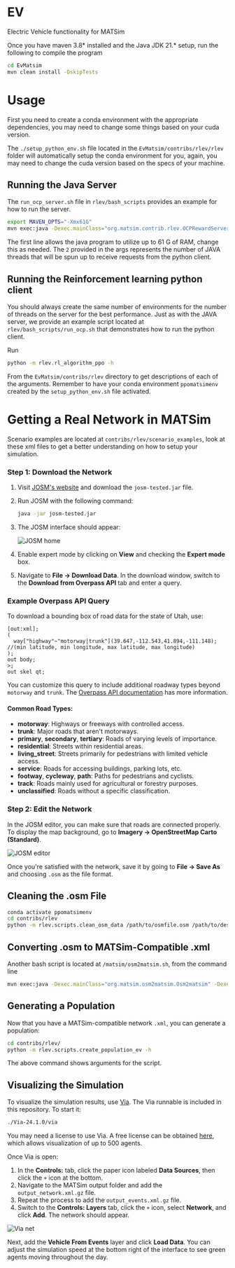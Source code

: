 

# EV
Electric Vehicle functionality for MATSim

Once you have maven 3.8* installed and the Java JDK 21.* setup, run the following to compile the program

```bash
cd EvMatsim
mvn clean install -DskipTests
```

# Usage

First you need to create a conda environment with the appropriate dependencies, you may need to change some things based on your cuda
version.

The `./setup_python_env.sh` file located in the `EvMatsim/contribs/rlev/rlev` folder will automatically setup the conda environment for you, again,  you may need to change the cuda version based on 
the specs of your machine.

## Running the Java Server
The `run_ocp_server.sh` file in `rlev/bash_scripts` provides an example for how to run the server.

```bash
export MAVEN_OPTS="-Xmx61G"
mvn exec:java -Dexec.mainClass="org.matsim.contrib.rlev.OCPRewardServer" -Dexec.args="2"
```

The first line allows the java program to utilize up to 61 G of RAM, change this as needed. The `2` provided in the args represents the number of JAVA threads that will be spun up to receive requests from the python client.

## Running the Reinforcement learning python client 

You should always create the same number
of environments for the number of threads on the server for the best performance. Just as with the JAVA server, we provide an example script located at `rlev/bash_scripts/run_ocp.sh` that demonstrates how to run the python client. 

Run 

```bash
python -m rlev.rl_algorithm_ppo -h
```

From the `EvMatsim/contribs/rlev` directory to get descriptions of each of the arguments. Remember to have your conda environment `ppomatsimenv` created by the `setup_python_env.sh` file activated.


# Getting a Real Network in MATSim

Scenario examples are located at `contribs/rlev/scenario_examples`, look at these xml files to get a better understanding on how to setup your simulation.

### Step 1: Download the Network

1. Visit [JOSM's website](https://josm.openstreetmap.de/) and download the `josm-tested.jar` file.
2. Run JOSM with the following command:

   ```bash
   java -jar josm-tested.jar
   ```

3. The JOSM interface should appear:
   
   ![JOSM home](./figs/josm_home.png)

4. Enable expert mode by clicking on **View** and checking the **Expert mode** box.

5. Navigate to **File → Download Data**. In the download window, switch to the **Download from Overpass API** tab and enter a query.

### Example Overpass API Query

To download a bounding box of road data for the state of Utah, use:

```plaintext
[out:xml];
(
  way["highway"~"motorway|trunk"](39.647,-112.543,41.894,-111.148); //(min latitude, min longitude, max latitude, max longitude)
);
out body;
>;
out skel qt;
```

You can customize this query to include additional roadway types beyond `motorway` and `trunk`. The [Overpass API documentation](https://wiki.openstreetmap.org/wiki/Overpass_API) has more information.

#### Common Road Types:

- **motorway**: Highways or freeways with controlled access.
- **trunk**: Major roads that aren't motorways.
- **primary**, **secondary**, **tertiary**: Roads of varying levels of importance.
- **residential**: Streets within residential areas.
- **living_street**: Streets primarily for pedestrians with limited vehicle access.
- **service**: Roads for accessing buildings, parking lots, etc.
- **footway**, **cycleway**, **path**: Paths for pedestrians and cyclists.
- **track**: Roads mainly used for agricultural or forestry purposes.
- **unclassified**: Roads without a specific classification.

### Step 2: Edit the Network

In the JOSM editor, you can make sure that roads are connected properly. To display the map background, go to **Imagery → OpenStreetMap Carto (Standard)**.

![JOSM editor](figs/josm_editor.png)

Once you're satisfied with the network, save it by going to **File → Save As** and choosing `.osm` as the file format.

## Cleaning the .osm File

```bash
conda activate ppomatsimenv
cd contribs/rlev
python -m rlev.scripts.clean_osm_data /path/to/osmfile.osm /path/to/desired/output_network.xml

```

## Converting .osm to MATSim-Compatible .xml

Another bash script is located at `/matsim/osm2matsim.sh`, from the command line

```bash
mvn exec:java -Dexec.mainClass="org.matsim.osm2matsim.Osm2matsim" -Dexec.args="path/to/osmfile.osm path/to/desired/output_network.xml"

```

## Generating a Population

Now that you have a MATSim-compatible network `.xml`, you can generate a population:

```bash
cd contribs/rlev/
python -m rlev.scripts.create_population_ev -h
```

The above command shows arguments for the script.

## Visualizing the Simulation

To visualize the simulation results, use [Via](https://www.simunto.com/via/download.html). The Via runnable is included in this repository. To start it:

```bash
./Via-24.1.0/via
```

You may need a license to use Via. A free license can be obtained [here](https://www.simunto.com/via/licenses/free), which allows visualization of up to 500 agents.

Once Via is open:

1. In the **Controls:** tab, click the paper icon labeled **Data Sources**, then click the `+` icon at the bottom.
2. Navigate to the MATSim output folder and add the `output_network.xml.gz` file.
3. Repeat the process to add the `output_events.xml.gz` file.
4. Switch to the **Controls: Layers** tab, click the `+` icon, select **Network**, and click **Add**. The network should appear.

![Via net](figs/vianet.png)

Next, add the **Vehicle From Events** layer and click **Load Data**. You can adjust the simulation speed at the bottom right of the interface to see green agents moving throughout the day.

